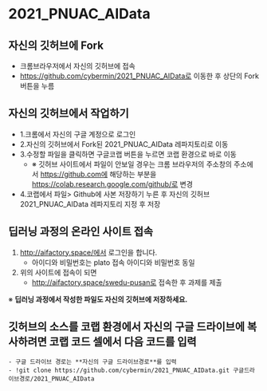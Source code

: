 # 2021_PNUAC_AIData

## 자신의 깃허브에 Fork 
+ 크롬브라우저에서 자신의 깃허브에 접속
+ https://github.com/cybermin/2021_PNUAC_AIData로 이동한 후 상단의 Fork 버튼을 누름

## 자신의 깃허브에서 작업하기
+ 1.크롬에서 자신의 구글 계정으로 로그인
+ 2.자신의 깃허브에서 Fork된 2021_PNUAC_AIData 레파지토리로 이동
+ 3.수정할 파일을 클릭하면 구글코랩 버튼을 누르면 코랩 환경으로 바로 이동 
  + ※ 깃허브 사이트에서 파일이 안보일 경우는 크롬 브라우저의 주소창의 주소에서 https://github.com에 해당하는 부분을 https://colab.research.google.com/github/로 변경
+ 4.코랩에서 파일> Github에 사본 저장하기 누른 후 자신의 깃허브 2021_PNUAC_AIData 레파지토리 지정 후 저장 

## 딥러닝 과정의 온라인 사이트 접속  
1. http://aifactory.space/에서 로그인을 합니다. 
   - 아이디와 비밀번호는 plato 접속 아이디와 비밀번호 동일 
2. 위의 사이트에 접속이 되면 
   - http://aifactory.space/swedu-pusan로  접속한 후 과제를 제출

※ **딥러닝 과정에서 작성한 파일도 자신의 깃허브에 저장하세요.**

## 깃허브의 소스를 코랩 환경에서 자신의 구글 드라이브에 복사하려면 코랩 코드 셀에서 다음 코드를 입력 
    - 구글 드라이브 경로는 **자신의 구글 드라이브경로**를 입력
    - !git clone https://github.com/cybermin/2021_PNUAC_AIData.git 구글드라이브경로/2021_PNUAC_AIData
